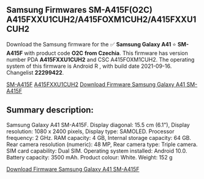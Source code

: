 <h2>Samsung Firmwares SM-A415F(O2C) A415FXXU1CUH2/A415FOXM1CUH2/A415FXXU1CUH2</h2>
Download the Samsung firmware for the ✅ <strong>Samsung Galaxy A41 </strong> ⭐ <strong>SM-A415F</strong> with product code <strong>O2C</strong> <strong> from Czechia</strong>. This firmware has version number PDA <strong>A415FXXU1CUH2</strong> and CSC A415FOXM1CUH2. The operating system of this firmware is Android R , with build date 2021-09-16. Changelist <strong>22299422</strong>.


[SM-A415F](https://samfirm.shop/samsung/model/SM-A415F)
[A415FXXU1CUH2](https://samfirm.shop/samsung/pda/A415FXXU1CUH2)
[Download Firmware Samsung Galaxy A41 SM-A415F](https://samfirm.shop/samsung/firmware/457090)
<h2>Summary description:</h2>
<p>Samsung Galaxy A41 SM-A415F. Display diagonal: 15.5 cm (6.1"), Display resolution: 1080 x 2400 pixels, Display type: SAMOLED. Processor frequency: 2 GHz. RAM capacity: 4 GB, Internal storage capacity: 64 GB. Rear camera resolution (numeric): 48 MP, Rear camera type: Triple camera. SIM card capability: Dual SIM. Operating system installed: Android 10.0. Battery capacity: 3500 mAh. Product colour: White. Weight: 152 g</p>


[Download Firmware Samsung Galaxy A41 SM-A415F](https://samfirm.shop/samsung/firmware/457090)
